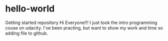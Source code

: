 # hello-world
Getting started repository
Hi Everyone!!!
I just took the intro programming couse on udacity.
I've been practing, but want to show my work and time so adding file to github.
